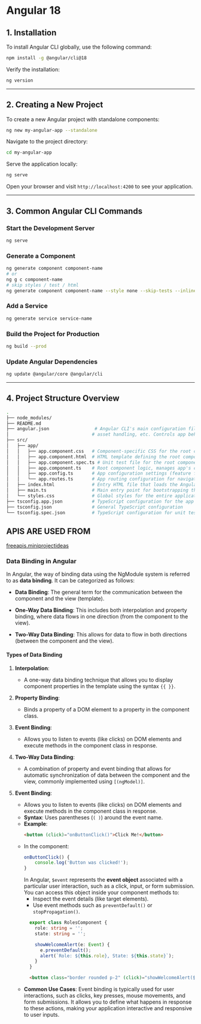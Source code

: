 # Angular 18

## 1. Installation  
To install Angular CLI globally, use the following command:  

``` Bash
npm install -g @angular/cli@18
```
Verify the installation:  

``` Bash
ng version
```
---

## 2. Creating a New Project  
To create a new Angular project with standalone components:  

``` Bash
ng new my-angular-app --standalone
```
Navigate to the project directory:  

``` Bash
cd my-angular-app
```
Serve the application locally:  

``` Bash
ng serve
```
Open your browser and visit `http://localhost:4200` to see your application.

---

## 3. Common Angular CLI Commands  

### Start the Development Server  
``` Bash
ng serve
```
### Generate a Component  
``` Bash
ng generate component component-name
# or
ng g c component-name
# skip styles / test / html
ng generate component component-name --style none --skip-tests --inline-template
```
### Add a Service  
``` Bash
ng generate service service-name
```
### Build the Project for Production  
``` Bash
ng build --prod
```
### Update Angular Dependencies  
``` Bash
ng update @angular/core @angular/cli
```
---

## 4. Project Structure Overview  
``` bash
.
├── node_modules/
├── README.md
├── angular.json                 # Angular CLI's main configuration file. Defines build options, server configs,
│                               # asset handling, etc. Controls app behavior during dev and prod builds.
├── src/
│   ├── app/
│   │   ├── app.component.css   # Component-specific CSS for the root component
│   │   ├── app.component.html  # HTML template defining the root component's structure
│   │   ├── app.component.spec.ts # Unit test file for the root component
│   │   ├── app.component.ts    # Root component logic, manages app's core state and behavior
│   │   ├── app.config.ts       # App configuration settings (feature flags, environment variables)
│   │   └── app.routes.ts       # App routing configuration for navigation
│   ├── index.html              # Entry HTML file that loads the Angular app
│   ├── main.ts                 # Main entry point for bootstrapping the Angular application
│   └── styles.css              # Global styles for the entire application
├── tsconfig.app.json           # TypeScript configuration for the app (excluding tests)
├── tsconfig.json               # General TypeScript configuration
└── tsconfig.spec.json          # TypeScript configuration for unit tests
```
## APIS ARE USED FROM

[freeapis.miniprojectideas](https://freeapi.miniprojectideas.com/index.html)

### Data Binding in Angular

In Angular, the way of binding data using the NgModule system is referred to as **data binding**. It can be categorized as follows:

- **Data Binding**: The general term for the communication between the component and the view (template).
  
- **One-Way Data Binding**: This includes both interpolation and property binding, where data flows in one direction (from the component to the view).
  
- **Two-Way Data Binding**: This allows for data to flow in both directions (between the component and the view).

#### Types of Data Binding

1. **Interpolation**: 
   - A one-way data binding technique that allows you to display component properties in the template using the syntax `{{ }}`.

2. **Property Binding**: 
   - Binds a property of a DOM element to a property in the component class.

3. **Event Binding**: 
   - Allows you to listen to events (like clicks) on DOM elements and execute methods in the component class in response.

4. **Two-Way Data Binding**: 
   - A combination of property and event binding that allows for automatic synchronization of data between the component and the view, commonly implemented using `[(ngModel)]`.

5. **Event Binding**: 
   - Allows you to listen to events (like clicks) on DOM elements and execute methods in the component class in response.
   - **Syntax**: Uses parentheses (`( )`) around the event name.
   - **Example**: 
     ```html
     <button (click)="onButtonClick()">Click Me!</button>
     ```
   - In the component:
     ```typescript
     onButtonClick() {
         console.log('Button was clicked!');
     }
     ```
     In Angular, `$event` represents the **event object** associated with a particular user interaction, such as a click, input, or form submission. You can access this object inside your component methods to:
      - Inspect the event details (like target elements).
      - Use event methods such as `preventDefault()` or `stopPropagation()`.
      ``` typescript
        export class RolesComponent {
          role: string = '';
          state: string = '';

          showWelcomeAlert(e: Event) {
            e.preventDefault();
            alert(`Role: ${this.role}, State: ${this.state}`);
          }
        }
      ```
      ``` html
        <button class="border rounded p-2" (click)="showWelcomeAlert($event)">Click</button>
      ```
   - **Common Use Cases**: Event binding is typically used for user interactions, such as clicks, key presses, mouse movements, and form submissions. It allows you to define what happens in response to these actions, making your application interactive and responsive to user inputs.